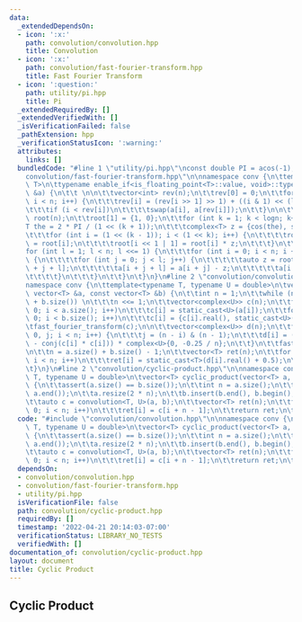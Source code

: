 ```yaml
---
data:
  _extendedDependsOn:
  - icon: ':x:'
    path: convolution/convolution.hpp
    title: Convolution
  - icon: ':x:'
    path: convolution/fast-fourier-transform.hpp
    title: Fast Fourier Transform
  - icon: ':question:'
    path: utility/pi.hpp
    title: Pi
  _extendedRequiredBy: []
  _extendedVerifiedWith: []
  _isVerificationFailed: false
  _pathExtension: hpp
  _verificationStatusIcon: ':warning:'
  attributes:
    links: []
  bundledCode: "#line 1 \"utility/pi.hpp\"\nconst double PI = acos(-1);\n#line 2 \"\
    convolution/fast-fourier-transform.hpp\"\n\nnamespace conv {\n\ttemplate<typename\
    \ T>\n\ttypename enable_if<is_floating_point<T>::value, void>::type\n\tfast_fourier_transform(vector<complex<T>>\
    \ &a) {\n\t\t \n\n\t\tvector<int> rev(n);\n\t\trev[0] = 0;\n\t\tfor (int i = 1;\
    \ i < n; i++) {\n\t\t\trev[i] = (rev[i >> 1] >> 1) + ((i & 1) << (logn - 1));\n\
    \t\t\tif (i < rev[i])\n\t\t\t\tswap(a[i], a[rev[i]]);\n\t\t}\n\n\t\tvector<complex<T>>\
    \ root(n);\n\t\troot[1] = {1, 0};\n\t\tfor (int k = 1; k < logn; k++) {\n\t\t\t\
    T the = 2 * PI / (1 << (k + 1));\n\t\t\tcomplex<T> z = {cos(the), sin(the)};\n\
    \t\t\tfor (int i = (1 << (k - 1)); i < (1 << k); i++) {\n\t\t\t\troot[i << 1]\
    \ = root[i];\n\t\t\t\troot[i << 1 | 1] = root[i] * z;\n\t\t\t}\n\t\t}\n\n\t\t\
    for (int l = 1; l < n; l <<= 1) {\n\t\t\tfor (int i = 0; i < n; i += (l << 1))\
    \ {\n\t\t\t\tfor (int j = 0; j < l; j++) {\n\t\t\t\t\tauto z = root[j + l] * a[i\
    \ + j + l];\n\t\t\t\t\ta[i + j + l] = a[i + j] - z;\n\t\t\t\t\ta[i + j] += z;\n\
    \t\t\t\t}\n\t\t\t}\n\t\t}\n\t}\n}\n#line 2 \"convolution/convolution.hpp\"\n\n\
    namespace conv {\n\ttemplate<typename T, typename U = double>\n\tvector<T> convolution(const\
    \ vector<T> &a, const vector<T> &b) {\n\t\tint n = 1;\n\t\twhile (n < a.size()\
    \ + b.size()) \n\t\t\tn <<= 1;\n\t\tvector<complex<U>> c(n);\n\t\tfor (int i =\
    \ 0; i < a.size(); i++)\n\t\t\tc[i] = static_cast<U>(a[i]);\n\t\tfor (int i =\
    \ 0; i < b.size(); i++)\n\t\t\tc[i] = {c[i].real(), static_cast<U>(b[i])};\n\t\
    \tfast_fourier_transform(c);\n\n\t\tvector<complex<U>> d(n);\n\t\tfor (int i =\
    \ 0, j; i < n; i++) {\n\t\t\tj = (n - i) & (n - 1);\n\t\t\td[i] = (c[j] * c[j]\
    \ - conj(c[i] * c[i])) * complex<U>{0, -0.25 / n};\n\t\t}\n\t\tfast_fourier_transform(d);\n\
    \n\t\tn = a.size() + b.size() - 1;\n\t\tvector<T> ret(n);\n\t\tfor (int i = 0;\
    \ i < n; i++)\n\t\t\tret[i] = static_cast<T>(d[i].real() + 0.5);\n\t\treturn ret;\n\
    \t}\n}\n#line 2 \"convolution/cyclic-product.hpp\"\n\nnamespace conv {\n\ttemplate<typename\
    \ T, typename U = double>\n\tvector<T> cyclic_product(vector<T> a, vector<T> b)\
    \ {\n\t\tassert(a.size() == b.size());\n\t\tint n = a.size();\n\t\treverse(a.begin(),\
    \ a.end());\n\t\ta.resize(2 * n);\n\t\tb.insert(b.end(), b.begin(), b.end());\n\
    \t\tauto c = convolution<T, U>(a, b);\n\t\tvector<T> ret(n);\n\t\tfor (int i =\
    \ 0; i < n; i++)\n\t\t\tret[i] = c[i + n - 1];\n\t\treturn ret;\n\t}\n}\n"
  code: "#include \"convolution/convolution.hpp\"\n\nnamespace conv {\n\ttemplate<typename\
    \ T, typename U = double>\n\tvector<T> cyclic_product(vector<T> a, vector<T> b)\
    \ {\n\t\tassert(a.size() == b.size());\n\t\tint n = a.size();\n\t\treverse(a.begin(),\
    \ a.end());\n\t\ta.resize(2 * n);\n\t\tb.insert(b.end(), b.begin(), b.end());\n\
    \t\tauto c = convolution<T, U>(a, b);\n\t\tvector<T> ret(n);\n\t\tfor (int i =\
    \ 0; i < n; i++)\n\t\t\tret[i] = c[i + n - 1];\n\t\treturn ret;\n\t}\n}"
  dependsOn:
  - convolution/convolution.hpp
  - convolution/fast-fourier-transform.hpp
  - utility/pi.hpp
  isVerificationFile: false
  path: convolution/cyclic-product.hpp
  requiredBy: []
  timestamp: '2022-04-21 20:14:03-07:00'
  verificationStatus: LIBRARY_NO_TESTS
  verifiedWith: []
documentation_of: convolution/cyclic-product.hpp
layout: document
title: Cyclic Product
---
```


## Cyclic Product